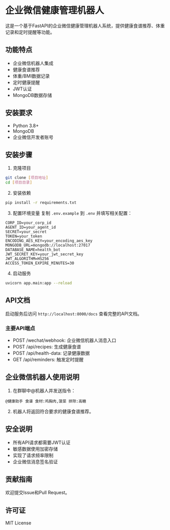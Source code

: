 # 企业微信健康管理机器人

这是一个基于FastAPI的企业微信健康管理机器人系统，提供健康食谱推荐、体重记录和定时提醒等功能。

## 功能特点

- 企业微信机器人集成
- 健康食谱推荐
- 体重/BMI数据记录
- 定时健康提醒
- JWT认证
- MongoDB数据存储

## 安装要求

- Python 3.8+
- MongoDB
- 企业微信开发者账号

## 安装步骤

1. 克隆项目
```bash
git clone [项目地址]
cd [项目目录]
```

2. 安装依赖
```bash
pip install -r requirements.txt
```

3. 配置环境变量
复制 `.env.example` 到 `.env` 并填写相关配置：
```
CORP_ID=your_corp_id
AGENT_ID=your_agent_id
SECRET=your_secret
TOKEN=your_token
ENCODING_AES_KEY=your_encoding_aes_key
MONGODB_URL=mongodb://localhost:27017
DATABASE_NAME=health_bot
JWT_SECRET_KEY=your_jwt_secret_key
JWT_ALGORITHM=HS256
ACCESS_TOKEN_EXPIRE_MINUTES=30
```

4. 启动服务
```bash
uvicorn app.main:app --reload
```

## API文档

启动服务后访问 `http://localhost:8000/docs` 查看完整的API文档。

### 主要API端点

- POST /wechat/webhook: 企业微信机器人消息入口
- POST /api/recipes: 生成健康食谱
- POST /api/health-data: 记录健康数据
- GET /api/reminders: 触发定时提醒

## 企业微信机器人使用说明

1. 在群聊中@机器人并发送指令：
```
@健康助手 食谱 食材:鸡胸肉,菠菜 排除:高糖
```

2. 机器人将返回符合要求的健康食谱推荐。

## 安全说明

- 所有API请求都需要JWT认证
- 敏感数据使用加密存储
- 实现了请求频率限制
- 企业微信消息签名验证

## 贡献指南

欢迎提交Issue和Pull Request。

## 许可证

MIT License 